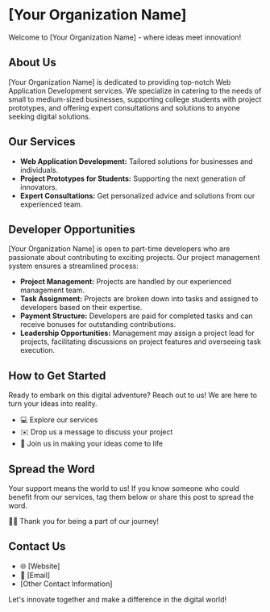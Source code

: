 # [Your Organization Name]

Welcome to [Your Organization Name] - where ideas meet innovation!

## About Us

[Your Organization Name] is dedicated to providing top-notch Web Application Development services. We specialize in catering to the needs of small to medium-sized businesses, supporting college students with project prototypes, and offering expert consultations and solutions to anyone seeking digital solutions.

## Our Services

- **Web Application Development:** Tailored solutions for businesses and individuals.
- **Project Prototypes for Students:** Supporting the next generation of innovators.
- **Expert Consultations:** Get personalized advice and solutions from our experienced team.

## Developer Opportunities

[Your Organization Name] is open to part-time developers who are passionate about contributing to exciting projects. Our project management system ensures a streamlined process:

- **Project Management:** Projects are handled by our experienced management team.
- **Task Assignment:** Projects are broken down into tasks and assigned to developers based on their expertise.
- **Payment Structure:** Developers are paid for completed tasks and can receive bonuses for outstanding contributions.
- **Leadership Opportunities:** Management may assign a project lead for projects, facilitating discussions on project features and overseeing task execution.

## How to Get Started

Ready to embark on this digital adventure? Reach out to us! We are here to turn your ideas into reality.

- 💻 Explore our services
- ✉️ Drop us a message to discuss your project
- 🌟 Join us in making your ideas come to life

## Spread the Word

Your support means the world to us! If you know someone who could benefit from our services, tag them below or share this post to spread the word.

📣👥 Thank you for being a part of our journey!

## Contact Us

- 🌐 [Website]
- 📧 [Email]
- [Other Contact Information]

Let's innovate together and make a difference in the digital world!
